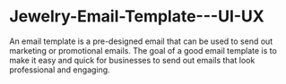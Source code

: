 # Jewelry-Email-Template---UI-UX
An email template is a pre-designed email that can be used to send out marketing or promotional emails. The goal of a good email template is to make it easy and quick for businesses to send out emails that look professional and engaging.
